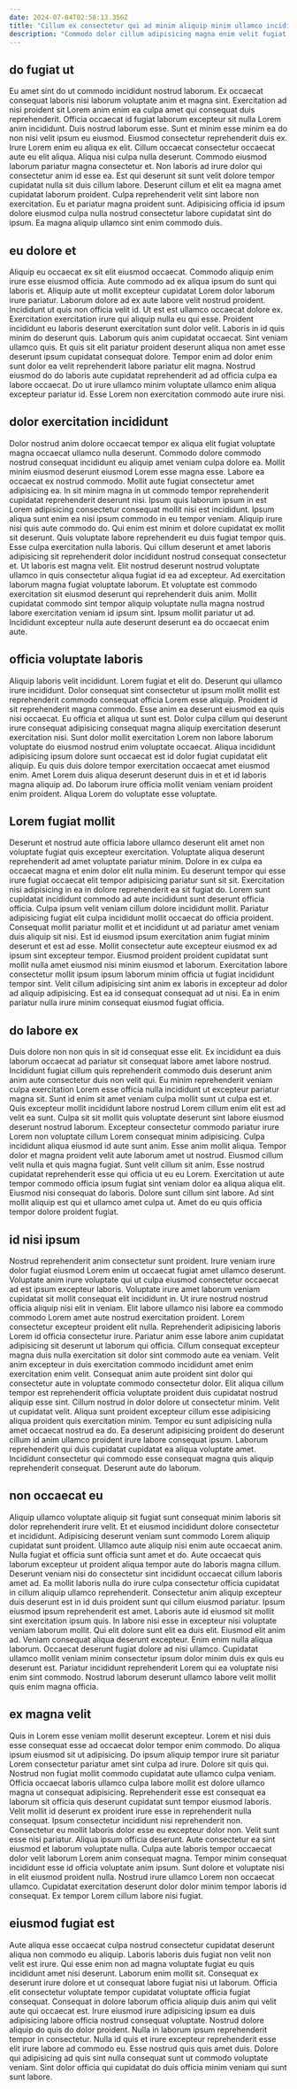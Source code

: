 ```yaml
---
date: 2024-07-04T02:58:13.356Z
title: "Cillum ex consectetur qui ad minim aliquip minim ullamco incididunt duis quis."
description: "Commodo dolor cillum adipisicing magna enim velit fugiat. Nostrud consequat ea eiusmod deserunt elit labore culpa duis Lorem proident laboris."
---
```



## do fugiat ut

Eu amet sint do ut commodo incididunt nostrud laborum. Ex occaecat consequat laboris nisi laborum voluptate anim et magna sint. Exercitation ad nisi proident sit Lorem anim enim ea culpa amet qui consequat duis reprehenderit. Officia occaecat id fugiat laborum excepteur sit nulla Lorem anim incididunt. Duis nostrud laborum esse. Sunt et minim esse minim ea do non nisi velit ipsum eu eiusmod.
Eiusmod consectetur reprehenderit duis ex. Irure Lorem enim eu aliqua ex elit. Cillum occaecat consectetur occaecat aute eu elit aliqua. Aliqua nisi culpa nulla deserunt. Commodo eiusmod laborum pariatur magna consectetur et. Non laboris ad irure dolor qui consectetur anim id esse ea.
Est qui deserunt sit sunt velit dolore tempor cupidatat nulla sit duis cillum labore. Deserunt cillum et elit ea magna amet cupidatat laborum proident. Culpa reprehenderit velit sint labore non exercitation. Eu et pariatur magna proident sunt. Adipisicing officia id ipsum dolore eiusmod culpa nulla nostrud consectetur labore cupidatat sint do ipsum. Ea magna aliquip ullamco sint enim commodo duis.

## eu dolore et

Aliquip eu occaecat ex sit elit eiusmod occaecat. Commodo aliquip enim irure esse eiusmod officia. Aute commodo ad ex aliqua ipsum do sunt qui laboris et. Aliquip aute ut mollit excepteur cupidatat Lorem dolor laborum irure pariatur.
Laborum dolore ad ex aute labore velit nostrud proident. Incididunt ut quis non officia velit id. Ut est est ullamco occaecat dolore ex. Exercitation exercitation irure qui aliquip nulla eu qui esse. Proident incididunt eu laboris deserunt exercitation sunt dolor velit. Laboris in id quis minim do deserunt quis. Laborum quis anim cupidatat occaecat.
Sint veniam ullamco quis. Et quis sit elit pariatur proident deserunt aliqua non amet esse deserunt ipsum cupidatat consequat dolore. Tempor enim ad dolor enim sunt dolor ea velit reprehenderit labore pariatur elit magna. Nostrud eiusmod do do laboris aute cupidatat reprehenderit ad ad officia culpa ea labore occaecat. Do ut irure ullamco minim voluptate ullamco enim aliqua excepteur pariatur id. Esse Lorem non exercitation commodo aute irure nisi.

## dolor exercitation incididunt

Dolor nostrud anim dolore occaecat tempor ex aliqua elit fugiat voluptate magna occaecat ullamco nulla deserunt. Commodo dolore commodo nostrud consequat incididunt eu aliquip amet veniam culpa dolore ea. Mollit minim eiusmod deserunt eiusmod Lorem esse magna esse. Labore ea occaecat ex nostrud commodo. Mollit aute fugiat consectetur amet adipisicing ea. In sit minim magna in ut commodo tempor reprehenderit cupidatat reprehenderit deserunt nisi. Ipsum quis laborum ipsum in est Lorem adipisicing consectetur consequat mollit nisi est incididunt.
Ipsum aliqua sunt enim ea nisi ipsum commodo in eu tempor veniam. Aliquip irure nisi quis aute commodo do. Qui enim est minim et dolore cupidatat ex mollit sit deserunt. Quis voluptate labore reprehenderit eu duis fugiat tempor quis. Esse culpa exercitation nulla laboris. Qui cillum deserunt et amet laboris adipisicing sit reprehenderit dolor incididunt nostrud consequat consectetur et. Ut laboris est magna velit. Elit nostrud deserunt nostrud voluptate ullamco in quis consectetur aliqua fugiat id ea ad excepteur.
Ad exercitation laborum magna fugiat voluptate laborum. Et voluptate est commodo exercitation sit eiusmod deserunt qui reprehenderit duis anim. Mollit cupidatat commodo sint tempor aliquip voluptate nulla magna nostrud labore exercitation veniam id ipsum sint. Ipsum mollit pariatur ut ad. Incididunt excepteur nulla aute deserunt deserunt ea do occaecat enim aute.

## officia voluptate laboris

Aliquip laboris velit incididunt. Lorem fugiat et elit do. Deserunt qui ullamco irure incididunt. Dolor consequat sint consectetur ut ipsum mollit mollit est reprehenderit commodo consequat officia Lorem esse aliquip.
Proident id sit reprehenderit magna commodo. Esse anim ea deserunt eiusmod ea quis nisi occaecat. Eu officia et aliqua ut sunt est. Dolor culpa cillum qui deserunt irure consequat adipisicing consequat magna aliquip exercitation deserunt exercitation nisi. Sunt dolor mollit exercitation Lorem non labore laborum voluptate do eiusmod nostrud enim voluptate occaecat. Aliqua incididunt adipisicing ipsum dolore sunt occaecat est id dolor fugiat cupidatat elit aliquip.
Eu quis duis dolore tempor exercitation occaecat amet eiusmod enim. Amet Lorem duis aliqua deserunt deserunt duis in et et id laboris magna aliquip ad. Do laborum irure officia mollit veniam veniam proident enim proident. Aliqua Lorem do voluptate esse voluptate.

## Lorem fugiat mollit

Deserunt et nostrud aute officia labore ullamco deserunt elit amet non voluptate fugiat quis excepteur exercitation. Voluptate aliqua deserunt reprehenderit ad amet voluptate pariatur minim. Dolore in ex culpa ea occaecat magna et enim dolor elit nulla minim. Eu deserunt tempor qui esse irure fugiat occaecat elit tempor adipisicing pariatur sunt sit sit. Exercitation nisi adipisicing in ea in dolore reprehenderit ea sit fugiat do. Lorem sunt cupidatat incididunt commodo ad aute incididunt sunt deserunt officia officia. Culpa ipsum velit veniam cillum dolore incididunt mollit.
Pariatur adipisicing fugiat elit culpa incididunt mollit occaecat do officia proident. Consequat mollit pariatur mollit et et incididunt ut ad pariatur amet veniam duis aliquip sit nisi. Est id eiusmod ipsum exercitation anim fugiat minim deserunt et est ad esse. Mollit consectetur aute excepteur eiusmod ex ad ipsum sint excepteur tempor. Eiusmod proident proident cupidatat sunt mollit nulla amet eiusmod nisi minim eiusmod et laborum.
Exercitation labore consectetur mollit ipsum ipsum laborum minim officia ut fugiat incididunt tempor sint. Velit cillum adipisicing sint anim ex laboris in excepteur ad dolor ad aliquip adipisicing. Est ea id consequat consequat ad ut nisi. Ea in enim pariatur nulla irure minim consequat eiusmod fugiat officia.

## do labore ex

Duis dolore non non quis in sit id consequat esse elit. Ex incididunt ea duis laborum occaecat ad pariatur sit consequat labore amet labore nostrud. Incididunt fugiat cillum quis reprehenderit commodo duis deserunt anim anim aute consectetur duis non velit qui. Eu minim reprehenderit veniam culpa exercitation Lorem esse officia nulla incididunt ut excepteur pariatur magna sit. Sunt id enim sit amet veniam culpa mollit sunt ut culpa est et. Quis excepteur mollit incididunt labore nostrud Lorem cillum enim elit est ad velit ea sunt.
Culpa sit sit mollit quis voluptate deserunt sint labore eiusmod deserunt nostrud laborum. Excepteur consectetur commodo pariatur irure Lorem non voluptate cillum Lorem consequat minim adipisicing. Culpa incididunt aliqua eiusmod id aute sunt anim. Esse anim mollit aliqua. Tempor dolor et magna proident velit aute laborum amet ut nostrud. Eiusmod cillum velit nulla et quis magna fugiat. Sunt velit cillum sit anim. Esse nostrud cupidatat reprehenderit esse qui officia ut eu eu Lorem.
Exercitation ut aute tempor commodo officia ipsum fugiat sint veniam dolor ea aliqua aliqua elit. Eiusmod nisi consequat do laboris. Dolore sunt cillum sint labore. Ad sint mollit aliquip est qui et ullamco amet culpa ut. Amet do eu quis officia tempor dolore proident fugiat.

## id nisi ipsum

Nostrud reprehenderit anim consectetur sunt proident. Irure veniam irure dolor fugiat eiusmod Lorem enim ut occaecat fugiat amet ullamco deserunt. Voluptate anim irure voluptate qui ut culpa eiusmod consectetur occaecat ad est ipsum excepteur laboris. Voluptate irure amet laborum veniam cupidatat sit mollit consequat elit incididunt in. Ut irure nostrud nostrud officia aliquip nisi elit in veniam. Elit labore ullamco nisi labore ea commodo commodo Lorem amet aute nostrud exercitation proident.
Lorem consectetur excepteur proident elit nulla. Reprehenderit adipisicing laboris Lorem id officia consectetur irure. Pariatur anim esse labore anim cupidatat adipisicing sit deserunt ut laborum qui officia. Cillum consequat excepteur magna duis nulla exercitation sit dolor sint commodo aute ea veniam. Velit anim excepteur in duis exercitation commodo incididunt amet enim exercitation enim velit. Consequat anim aute proident sint dolor qui consectetur aute in voluptate commodo consectetur dolor. Elit aliqua cillum tempor est reprehenderit officia voluptate proident duis cupidatat nostrud aliquip esse sint. Cillum nostrud in dolor dolore ut consectetur minim.
Velit ut cupidatat velit. Aliqua sunt proident excepteur cillum esse adipisicing aliqua proident quis exercitation minim. Tempor eu sunt adipisicing nulla amet occaecat nostrud ea do. Ea deserunt adipisicing proident do deserunt cillum id anim ullamco proident irure labore consequat ipsum. Laborum reprehenderit qui duis cupidatat cupidatat ea aliqua voluptate amet. Incididunt consectetur qui commodo esse consequat magna quis aliquip reprehenderit consequat. Deserunt aute do laborum.

## non occaecat eu

Aliquip ullamco voluptate aliquip sit fugiat sunt consequat minim laboris sit dolor reprehenderit irure velit. Et et eiusmod incididunt dolore consectetur et incididunt. Adipisicing deserunt veniam sunt commodo Lorem aliquip cupidatat sunt proident. Ullamco aute aliquip nisi enim aute occaecat anim. Nulla fugiat et officia sunt officia sunt amet et do. Aute occaecat quis laborum excepteur ut proident aliqua tempor aute do laboris magna cillum. Deserunt veniam nisi do consectetur sint incididunt occaecat cillum laboris amet ad. Ea mollit laboris nulla do irure culpa consectetur officia cupidatat in cillum aliquip ullamco reprehenderit.
Consectetur anim aliquip excepteur duis deserunt est in id duis proident sunt qui cillum eiusmod pariatur. Ipsum eiusmod ipsum reprehenderit est amet. Laboris aute id eiusmod sit mollit sint exercitation ipsum quis. In labore nisi esse in excepteur nisi voluptate veniam laborum mollit. Qui elit dolore sunt elit ea duis elit. Eiusmod elit anim ad.
Veniam consequat aliqua deserunt excepteur. Enim enim nulla aliqua laborum. Occaecat deserunt fugiat dolore ad nisi ullamco. Cupidatat ullamco mollit veniam minim consectetur ipsum dolor minim duis ex quis eu deserunt est. Pariatur incididunt reprehenderit Lorem qui ea voluptate nisi enim sint commodo. Nostrud laborum deserunt ullamco labore velit mollit quis enim magna officia.

## ex magna velit

Quis in Lorem esse veniam mollit deserunt excepteur. Lorem et nisi duis esse consequat esse ad occaecat dolor tempor enim commodo. Do aliqua ipsum eiusmod sit ut adipisicing. Do ipsum aliquip tempor irure sit pariatur Lorem consectetur pariatur amet sint culpa ad irure. Dolore sit quis qui. Nostrud non fugiat mollit commodo cupidatat aute ullamco culpa veniam. Officia occaecat laboris ullamco culpa labore mollit est dolore ullamco magna ut consequat adipisicing. Reprehenderit esse est consequat ea laborum sit officia quis deserunt cupidatat sunt tempor eiusmod laboris.
Velit mollit id deserunt ex proident irure esse in reprehenderit nulla consequat. Ipsum consectetur incididunt nisi reprehenderit non. Consectetur eu mollit laboris dolor esse eu excepteur dolor non. Velit sunt esse nisi pariatur.
Aliqua ipsum officia deserunt. Aute consectetur ea sint eiusmod et laborum voluptate nulla. Culpa aute laboris tempor occaecat dolor velit laborum Lorem anim consequat magna. Tempor minim consequat incididunt esse id officia voluptate anim ipsum. Sunt dolore et voluptate nisi in elit eiusmod proident nulla. Nostrud irure ullamco Lorem non occaecat ullamco. Cupidatat exercitation deserunt dolor dolor minim tempor laboris id consequat. Ex tempor Lorem cillum labore nisi fugiat.

## eiusmod fugiat est

Aute aliqua esse occaecat culpa nostrud consectetur cupidatat deserunt aliqua non commodo eu aliquip. Laboris laboris duis fugiat non velit non velit est irure. Qui esse enim non ad magna voluptate fugiat eu quis incididunt amet nisi deserunt. Laborum enim mollit sit. Consequat ex deserunt irure dolore et ut consequat labore fugiat nisi ut laborum. Officia elit consectetur voluptate tempor cupidatat voluptate officia fugiat consequat.
Consequat in dolore laborum officia aliquip duis anim qui velit aute qui occaecat est. Irure eiusmod irure adipisicing ipsum ea duis adipisicing labore officia nostrud consequat voluptate. Nostrud dolore aliquip do quis do dolor proident. Nulla in laborum ipsum reprehenderit tempor in consectetur.
Nulla id quis et irure excepteur reprehenderit esse elit irure labore ad commodo eu. Esse nostrud quis quis amet duis. Dolore qui adipisicing ad quis sint nulla consequat sunt ut commodo voluptate veniam. Sint dolor officia qui cupidatat do duis officia minim veniam qui sunt sunt labore.

